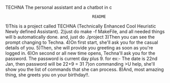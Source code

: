 TECHNA
The personal assistant and a chatbot in c


                                          README

1)This is a project called TECHNA (Technically Enhanced Cool Heuristic Newly defined Assistant).
2)just do make -f MakeFile, and all needed things will b automatically done.
  and, just do ./project
3)Then you can see the prompt changing to Techna.
4)On first start, she'll ask you for the casual details of you.
5)Then, she will provide you greeting as soon as you're logged in.
6)On second or all new time opens, Techna'll ask you for the password. The password is current day plus 9.
for ex:- The date is 22nd Jan, then password will be 22+9 = 31
7)on commanding >U help, she'll show you the list of commands that she can process.
8)And, most amazing thing, she greets you on your birthday!!.
